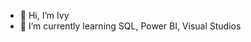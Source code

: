 - 👋 Hi, I’m Ivy
- 🌱 I’m currently learning SQL, Power BI, Visual Studios

<!---
wishwush/wishwush is a ✨ special ✨ repository because its `README.md` (this file) appears on your GitHub profile.
You can click the Preview link to take a look at your changes.
--->
